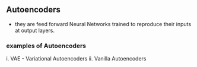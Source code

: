 ## Autoencoders
- they are feed forward Neural Networks trained to reproduce their inputs at output layers.

### examples of Autoencoders
i. VAE - Variational Autoencoders
ii. Vanilla Autoencoders

